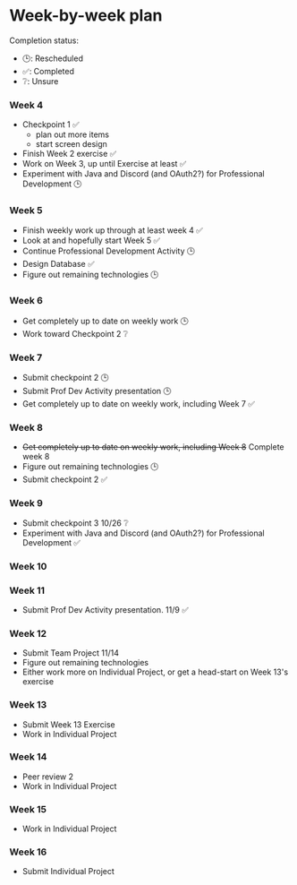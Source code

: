 # Week-by-week plan

Completion status:
- 🕒: Rescheduled
- ✅: Completed
- ❔: Unsure

### Week 4
- Checkpoint 1 ✅
  - plan out more items
  - start screen design
- Finish Week 2 exercise ✅
- Work on Week 3, up until Exercise at least ✅
- Experiment with Java and Discord (and OAuth2?) for Professional Development 🕒

### Week 5
- Finish weekly work up through at least week 4 ✅
- Look at and hopefully start Week 5 ✅
- Continue Professional Development Activity 🕒
- Design Database ✅
- Figure out remaining technologies 🕒

### Week 6
- Get completely up to date on weekly work 🕒
- Work toward Checkpoint 2 ❔

### Week 7
- Submit checkpoint 2 🕒
- Submit Prof Dev Activity presentation 🕒
- Get completely up to date on weekly work, including Week 7 ✅

### Week 8
- ~~Get completely up to date on weekly work, including Week 8~~ Complete week 8 
- Figure out remaining technologies 🕒
- Submit checkpoint 2 ✅

### Week 9
- Submit checkpoint 3 10/26 ❔
- Experiment with Java and Discord (and OAuth2?) for Professional Development ✅

### Week 10

### Week 11
- Submit Prof Dev Activity presentation. 11/9 ✅

### Week 12
- Submit Team Project 11/14
- Figure out remaining technologies
- Either work more on Individual Project, or get a head-start on Week 13's exercise

### Week 13
- Submit Week 13 Exercise
- Work in Individual Project

### Week 14
- Peer review 2
- Work in Individual Project

### Week 15
- Work in Individual Project

### Week 16
- Submit Individual Project